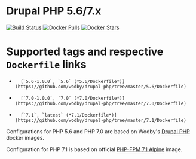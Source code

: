 # Drupal PHP 5.6/7.x

[![Build Status](https://travis-ci.org/wodby/drupal-php.svg?branch=master)](https://travis-ci.org/wodby/drupal-php)
[![Docker Pulls](https://img.shields.io/docker/pulls/wodby/drupal-php.svg)](https://hub.docker.com/r/wodby/drupal-php)
[![Docker Stars](https://img.shields.io/docker/stars/wodby/drupal-php.svg)](https://hub.docker.com/r/wodby/drupal-php)

# Supported tags and respective `Dockerfile` links

-       [`5.6-1.0.0`, `5.6` (*5.6/Dockerfile*)](https://github.com/wodby/drupal-php/tree/master/5.6/Dockerfile)
-       [`7.0-1.0.0`, `7.0` (*7.0/Dockerfile*)](https://github.com/wodby/drupal-php/tree/master/7.0/Dockerfile)
-       [`7.1`, `latest` (*7.1/Dockerfile*)](https://github.com/wodby/drupal-php/tree/master/7.1/Dockerfile)


Configurations for PHP 5.6 and PHP 7.0 are based on Wodby's [Drupal PHP](https://github.com/wodby/drupal-php) docker images.

Configuration for PHP 7.1 is based on official [PHP-FPM 7.1 Alpine](https://github.com/docker-library/php/tree/3ac528cf10d42f3f47dcb9ded3477781fb11f714/7.1/fpm/alpine) image.
